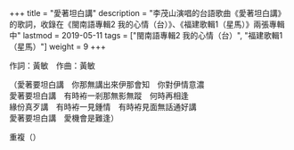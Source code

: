 +++
title = "愛著坦白講"
description = "李茂山演唱的台語歌曲《愛著坦白講》的歌詞，收錄在《閩南語專輯2 我的心情（台）》、《福建歌輯1（星馬）》兩張專輯中"
lastmod = 2019-05-11
tags = ["閩南語專輯2 我的心情（台）",  "福建歌輯1（星馬）"]
weight = 9
+++

作詞：黃敏　作曲：黃敏   

（愛著要坦白講　你那無講出來伊那會知　你對伊情意濃  
愛著要坦白講　有時袸一剎那無影無蹤　何時再相逢  
緣份真歹講　有時袸一見鍾情　有時袸見面無話通好講  
愛著要坦白講　愛機會是難逢）

重複（）